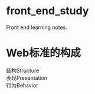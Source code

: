 # front_end_study
Front end learning notes.

# Web标准的构成
结构Structure  
表现Presentation  
行为Behavior  
